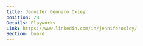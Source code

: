 ```yaml
---
title: Jennifer Gennaro Oxley
position: 28
Details: Playworks
Link: https://www.linkedin.com/in/jenniferoxley/
Section: board
---
```


